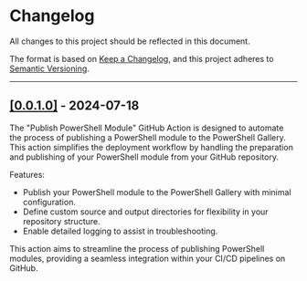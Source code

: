 # Changelog

All changes to this project should be reflected in this document.

The format is based on [Keep a Changelog](https://keepachangelog.com/en/1.0.0/), and this project adheres to [Semantic Versioning](https://semver.org/spec/v2.0.0.html).

---

## [[0.0.1.0]](https://github.com/mod-posh/PublishPowerShellModule/releases/tag/v0.0.1.0) - 2024-07-18

The "Publish PowerShell Module" GitHub Action is designed to automate the process of publishing a PowerShell module to the PowerShell Gallery. This action simplifies the deployment workflow by handling the preparation and publishing of your PowerShell module from your GitHub repository.

Features:

- Publish your PowerShell module to the PowerShell Gallery with minimal configuration.
- Define custom source and output directories for flexibility in your repository structure.
- Enable detailed logging to assist in troubleshooting.

This action aims to streamline the process of publishing PowerShell modules, providing a seamless integration within your CI/CD pipelines on GitHub.